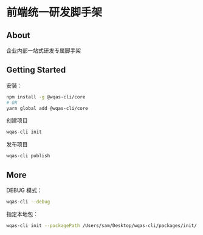 # 前端统一研发脚手架

## About

企业内部一站式研发专属脚手架

## Getting Started

安装：

```bash
npm install -g @wqas-cli/core
# OR
yarn global add @wqas-cli/core
```

创建项目

```bash
wqas-cli init 
```

发布项目

```bash
wqas-cli publish
```

## More

DEBUG 模式：

```bash
wqas-cli --debug
```

指定本地包：

```bash
wqas-cli init --packagePath /Users/sam/Desktop/wqas-cli/packages/init/
```
